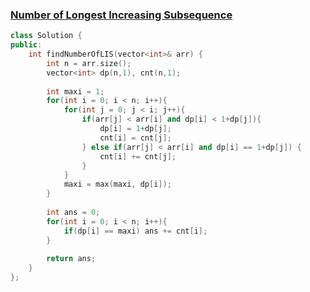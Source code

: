 ### [Number of Longest Increasing Subsequence](https://leetcode.com/problems/number-of-longest-increasing-subsequence/description/)

```cpp
class Solution {
public:
    int findNumberOfLIS(vector<int>& arr) {
        int n = arr.size();
        vector<int> dp(n,1), cnt(n,1);
        
        int maxi = 1;
        for(int i = 0; i < n; i++){
            for(int j = 0; j < i; j++){
                if(arr[j] < arr[i] and dp[i] < 1+dp[j]){
                    dp[i] = 1+dp[j];
                    cnt[i] = cnt[j];
                } else if(arr[j] < arr[i] and dp[i] == 1+dp[j]) {
                    cnt[i] += cnt[j];
                }
            }
            maxi = max(maxi, dp[i]);
        }
        
        int ans = 0;
        for(int i = 0; i < n; i++){
            if(dp[i] == maxi) ans += cnt[i];
        }
        
        return ans;
    }
};